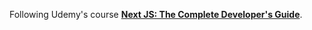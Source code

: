 Following Udemy's course [**Next JS: The Complete Developer's Guide**](https://www.udemy.com/course/next-js-the-complete-developers-guide/learn/lecture/40830406#overview).
